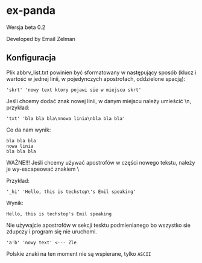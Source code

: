 # ex-panda
Wersja beta 0.2

Developed by Email Zelman

## Konfiguracja

Plik abbrv_list.txt powinien być sformatowany w następujący sposób (klucz i wartość w jednej linii, w pojedynczych apostrofach, oddzielone 
spacją):

    'skrt' 'nowy text ktory pojawi sie w miejscu skrt'


Jeśli chcemy dodać znak nowej linii, w danym miejscu należy umieścić \n, przykład:

    'txt' 'bla bla bla\nnowa linia\nbla bla bla'

Co da nam wynik:
    
    bla bla bla
    nowa linia
    bla bla bla


WAŻNE!!! Jeśli chcemy używać apostrofów w części nowego tekstu, należy je wy-escapeować znakiem \

Przykład:
   
    '_hi' 'Hello, this is techstop\'s Emil speaking'

Wynik:

    Hello, this is techstop's Emil speaking

Nie używajcie apostrofów w sekcji tesktu podmienianego bo wszystko sie zdupczy i program się nie uruchomi.

    'a'b' 'nowy text' <--- Źle

Polskie znaki na ten moment nie są wspierane, tylko `ASCII`
